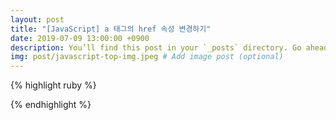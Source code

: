 ```yaml
---
layout: post
title: "[JavaScript] a 태그의 href 속성 변경하기"
date: 2019-07-09 13:00:00 +0900
description: You’ll find this post in your `_posts` directory. Go ahead and edit it and re-build the site to see your changes. # Add post description (optional)
img: post/javascript-top-img.jpeg # Add image post (optional)
---
```



{% highlight ruby %}
<div id="tempVar" style="display:none;"></div>
<script>
    var datahtml = '<div class="noticeView"><div><p>안녕하세요. 가나다입니다.<br />항상 저희 가나다 서비스를 이용하여 주셔서 감사합니다.<br /><br /><콘텐츠>시청이벤트 당첨자 발표일이 <br /><a href="TESTURL1">text</a><br /><a href="TESTURL2">text</a><br />아래와 같이 변경될 예정이오니 양해를 부탁 드립니다.</p></div><div class="summary"><div class="top"><p>아 래</p></div><ol class="list"><li><strong>1. 대상</strong><ul><li>- <콘텐츠>시청이벤트</li></ul></li><br/><li><strong>2. 당첨자 발표 연기</strong><ul><li>- 6월 26일(목)에서 6월 30일(월)으로 변경</li></ul></li></ol></div><p style="padding-top:25px;">고객 여러분께 불편을 드려 죄송합니다.<br />앞으로도 고객님의 즐거운 가나다 이용을 위해 항상 노력하겠습니다 <br/>감사합니다.</p></div>';
    $('#tempVar *').remove();
    $('#tempVar').append($(datahtml));
    $('#tempVar').find('a').each(function(i, e){
        console.log("***");
        var url = $(this).attr('href');
        $(this).attr('href', 'javascript:openExternalBrowser("' + url + '")');
    });

    var temp = $('#tempVar').html();
    alert(temp);
</script>
{% endhighlight %}
